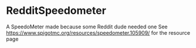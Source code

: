 # RedditSpeedometer
A SpeedoMeter made because some Reddit dude needed one
See https://www.spigotmc.org/resources/speedometer.105909/ for the resource page
